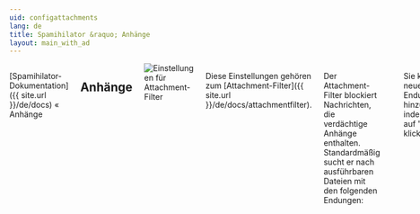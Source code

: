 ```yaml
---
uid: configattachments
lang: de
title: Spamihilator &raquo; Anhänge
layout: main_with_ad
---
```


<div class="row">
<div class="twelve columns" markdown="1">

[Spamihilator-Dokumentation]({{ site.url }}/de/docs) &laquo; Anhänge

## Anhänge

<img src="{{ site.url }}/images/docs/de/configattachments_de.png" alt="Einstellungen für Attachment-Filter" class="docs-screenshot">

Diese Einstellungen gehören zum [Attachment-Filter]({{ site.url }}/de/docs/attachmentfilter).

Der Attachment-Filter blockiert Nachrichten, die verdächtige Anhänge enthalten. Standardmäßig sucht er nach ausführbaren Dateien mit den folgenden Endungen:

    .com, .scr, .pif, .bat, .exe, .vbs, .bas, .cmd,
    .cpl, .lnk, .reg, .vb, .vbe, .wsh

Sie können neue Endungen hinzufügen, indem Sie auf "**Neu**" klicken.

Natürlich können Sie auch bestimmte Einträge aus der Liste entfernen. Klicken Sie dazu einfach auf "**Löschen**".

</div>
</div>
